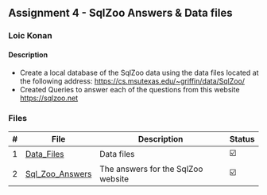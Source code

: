## Assignment 4 - SqlZoo Answers & Data files

### Loic Konan

#### Description

- Create a local database of the SqlZoo data using the data files located at the following address: <https://cs.msutexas.edu/~griffin/data/SqlZoo/>
- Created Queries to answer each of the questions from this website <https://sqlzoo.net>

### Files

|   #   | File                               | Description                        | Status                  |
| :---: | ---------------------------------- | ---------------------------------- | ----------------------- |
|   1   | [Data_Files](Data_Files)           | Data files                         | :ballot_box_with_check: |
|   2   | [Sql_Zoo_Answers](Sql_Zoo_Answers) | The answers for the SqlZoo website | :ballot_box_with_check: |
